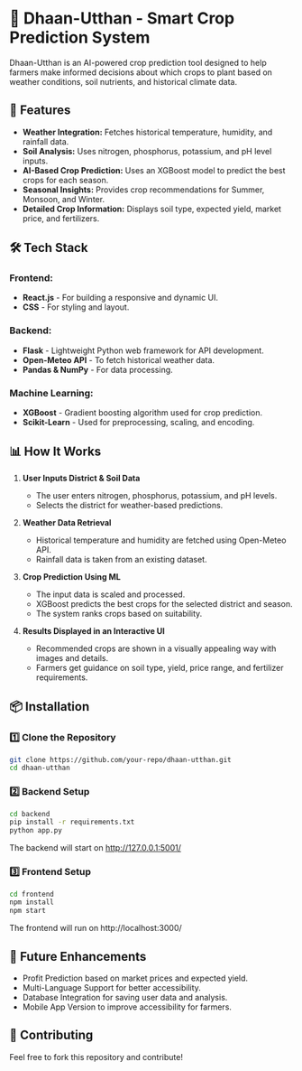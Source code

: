 # 🌾 Dhaan-Utthan - Smart Crop Prediction System

Dhaan-Utthan is an AI-powered crop prediction tool designed to help farmers make informed decisions about which crops to plant based on weather conditions, soil nutrients, and historical climate data.

## 🚀 Features

- **Weather Integration:** Fetches historical temperature, humidity, and rainfall data.
- **Soil Analysis:** Uses nitrogen, phosphorus, potassium, and pH level inputs.
- **AI-Based Crop Prediction:** Uses an XGBoost model to predict the best crops for each season.
- **Seasonal Insights:** Provides crop recommendations for Summer, Monsoon, and Winter.
- **Detailed Crop Information:** Displays soil type, expected yield, market price, and fertilizers.

## 🛠 Tech Stack

### Frontend:
- **React.js** - For building a responsive and dynamic UI.
- **CSS** - For styling and layout.

### Backend:
- **Flask** - Lightweight Python web framework for API development.
- **Open-Meteo API** - To fetch historical weather data.
- **Pandas & NumPy** - For data processing.

### Machine Learning:
- **XGBoost** - Gradient boosting algorithm used for crop prediction.
- **Scikit-Learn** - Used for preprocessing, scaling, and encoding.

## 📊 How It Works

1. **User Inputs District & Soil Data**
   - The user enters nitrogen, phosphorus, potassium, and pH levels.
   - Selects the district for weather-based predictions.

2. **Weather Data Retrieval**
   - Historical temperature and humidity are fetched using Open-Meteo API.
   - Rainfall data is taken from an existing dataset.

3. **Crop Prediction Using ML**
   - The input data is scaled and processed.
   - XGBoost predicts the best crops for the selected district and season.
   - The system ranks crops based on suitability.

4. **Results Displayed in an Interactive UI**
   - Recommended crops are shown in a visually appealing way with images and details.
   - Farmers get guidance on soil type, yield, price range, and fertilizer requirements.

## 📦 Installation

### 1️⃣ Clone the Repository
```bash
git clone https://github.com/your-repo/dhaan-utthan.git
cd dhaan-utthan
```
### 2️⃣ Backend Setup
```bash
cd backend
pip install -r requirements.txt
python app.py
```
The backend will start on http://127.0.0.1:5001/
### 3️⃣ Frontend Setup
```bash
cd frontend
npm install
npm start
```
The frontend will run on http://localhost:3000/

## 🎯 Future Enhancements
- Profit Prediction based on market prices and expected yield.
- Multi-Language Support for better accessibility.
- Database Integration for saving user data and analysis.
- Mobile App Version to improve accessibility for farmers.

## 🤝 Contributing
Feel free to fork this repository and contribute!